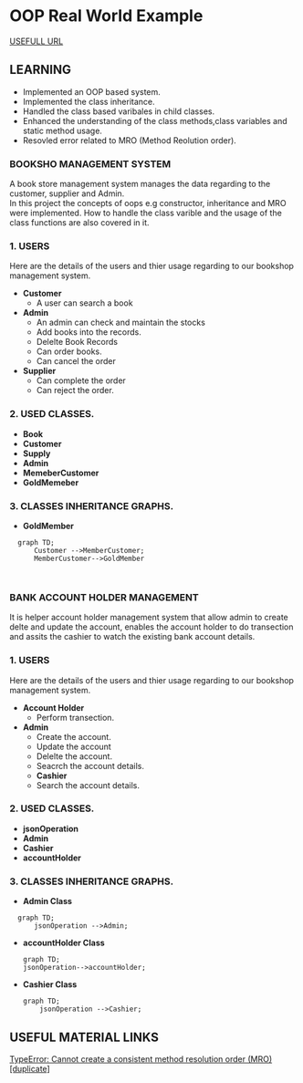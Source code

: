 # OOP Real World Example


[USEFULL URL](https://stackoverflow.com/questions/29214888/typeerror-cannot-create-a-consistent-method-resolution-order-mro)
## LEARNING
  * Implemented an OOP based system.
  * Implemented the class inheritance.
  * Handled the class based varibales in child classes.
  * Enhanced the understanding  of the class methods,class variables and static method usage.
  * Resovled error related to MRO (Method Reolution order).



### BOOKSHO MANAGEMENT SYSTEM

A book store management system manages the data regarding to the customer, supplier and Admin.  
In this project the concepts of oops e.g constructor, inheritance and MRO were implemented.
How to handle the class varible and the usage of the class functions  are also covered in it.


### 1. **USERS**
Here are the details of the users and thier usage regarding to our bookshop management system. 
* **Customer**
  * A user can search a book 
* **Admin**
  * An admin can check and maintain the stocks
  * Add books into the records.
  * Delelte Book Records
  * Can order books.
  * Can cancel the order
* **Supplier**
  * Can complete the order
  * Can reject the order. 


### 2. USED CLASSES.  
*  **Book** 
*  **Customer**
*  **Supply**
*  **Admin**
*  **MemeberCustomer**
*  **GoldMemeber**

### 3. CLASSES INHERITANCE GRAPHS.
* **GoldMember**
```mermaid
  graph TD;
      Customer -->MemberCustomer;
      MemberCustomer-->GoldMember

      
```


  

### BANK ACCOUNT HOLDER MANAGEMENT 

It is helper account holder management system that allow admin to create delte and update the account, enables
the account holder to do transection and assits the cashier to watch  the existing bank account details.
### 1. **USERS**
Here are the details of the users and thier usage regarding to our bookshop management system. 
* **Account Holder**
  * Perform transection.
* **Admin**
  * Create the account. 
  * Update the account
  * Delelte the account.
  * Seacrch the account details.
  * **Cashier**
  * Search the account details.



### 2. USED CLASSES.  
*  **jsonOperation** 
*  **Admin**
*  **Cashier**
*  **accountHolder**


### 3. CLASSES INHERITANCE GRAPHS.
* **Admin Class**
```mermaid
  graph TD;
      jsonOperation -->Admin;      
```
* **accountHolder Class**
  ```mermaid
  graph TD;
  jsonOperation-->accountHolder;
  ```


* **Cashier Class**
  ```mermaid
  graph TD;
      jsonOperation -->Cashier;
  ```

## USEFUL MATERIAL LINKS
[TypeError: Cannot create a consistent method resolution order (MRO) [duplicate]](https://stackoverflow.com/questions/29214888/typeerror-cannot-create-a-consistent-method-resolution-order-mro)